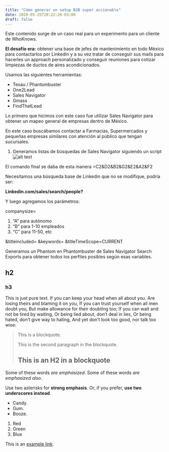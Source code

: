 ```yaml
---
title: "Cómo generar un setup B2B super accionable"
date: 2020-05-25T20:22:20-03:00
draft: false
---
```


Este contenido surge de un caso real para un experimento para un cliente de WhoKnows.

**El desafío era:** obtener una base de jefes de mantenimiento en todo México para contactarlos por Linkedin y a su vez tratar de conseguir sus mails para hacerles un approach personalizado y conseguir reuniones para cotizar limpiezas de ductos de aires acondicionados.

Usamos las siguientes herramientas:

- Texau / Phantombuster
- One2Lead 
- Sales Navigator
- Gmass 
- FindThatLead

Lo primero que hicimos con este caso fue utilizar Sales Navigator para obtener un mapeo general de empresas dentro de México.

En este caso buscábamos contactar a Farmacias, Supermercados y pequeñas empresas similares con atención al público que tengan sucursales.

1. Generamos listas de búsquedas de Sales Navigator siguiendo un script
![alt text](/img/blog/generar-b2b-accionable-lista-sales-navigator.png "Captura de pantalla de listado")

El comando final se daba de esta manera =C2&D2&B2&G2&E2&A2&F2

Necesitamos una búsqueda base de Linkedin que no se modifique, podría ser:

**Linkedin.com/sales/search/people?**

Y luego agregamos los parámetros:

companysize= 
1. “A” para autónomo 
2. “B” para 1-10 empleados
3. “C” para 11-50, etc

&titleincluded=
&keywords=
&titleTimeScope=CURRENT

Generamos un Phantom en Phantombuster de Sales Navigator Search Exports para obtener todos los perfiles posibles según esas variables.




## h2
### h3

This is just pure text. If you can keep your head when all about you. Are losing theirs and blaming it on you, If you can trust yourself when all men doubt you, But make allowance for their doubting too; If you can wait and not be tired by waiting, Or being lied about, don’t deal in lies, Or being hated, don’t give way to hating, And yet don’t look too good, nor talk too wise:

> This is a blockquote.
> 
> This is the second paragraph in the blockquote.
>
> ## This is an H2 in a blockquote

Some of these words *are emphasized*.
Some of these words _are emphasized also_.

Use two asterisks for **strong emphasis**.
Or, if you prefer, __use two underscores instead__.

-   Candy.
-   Gum.
-   Booze.

1.  Red
2.  Green
3.  Blue

This is an [example link](http://example.com/).